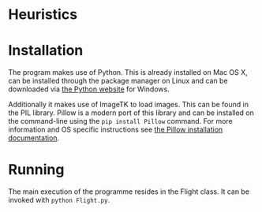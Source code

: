 Heuristics
==========

# Installation 
The program makes use of Python. This is already installed on Mac OS X, can be installed through the package manager on Linux and can be downloaded via [the Python website](www.python.org) for Windows.

Additionally it makes use of ImageTK to load images. This can be found in the PIL library. Pillow is a modern port of this library and can be installed on the command-line using the `pip install Pillow` command. For more information and OS specific instructions see [the Pillow installation documentation](http://pillow.readthedocs.org/en/latest/installation.html).

# Running
The main execution of the programme resides in the Flight class. It can be invoked with `python Flight.py`. 
